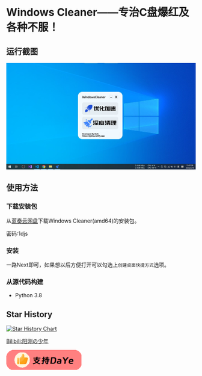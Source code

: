 # Windows Cleaner——专治C盘爆红及各种不服！
## 运行截图
![show](readme/s.jpg)
## 使用方法
### 下载安装包

从[蓝奏云网盘](https://wwt.lanzn.com/i2dEZ1onczzg)下载Windows Cleaner(amd64)的安装包。

密码:1djs

### 安装
一路Next即可，如果想以后方便打开可以勾选上`创建桌面快捷方式`选项。

### 从源代码构建

- Python 3.8

## Star History

[![Star History Chart](https://api.star-history.com/svg?repos=darkmatter2048/WindowsCleaner&type=Date)](https://star-history.com/#darkmatter2048/WindowsCleaner&Date)

[Bilibili:阳刚の少年](https://space.bilibili.com/1847808902?spm_id_from=333.1007.0.0)

[<img src="readme/d.png" alt="Example Image" style="width: 200px;"/>](readme/develop.jpg)
